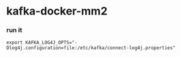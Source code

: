 # kafka-docker-mm2

### run it

```
export KAFKA_LOG4J_OPTS="-Dlog4j.configuration=file:/etc/kafka/connect-log4j.properties"
```